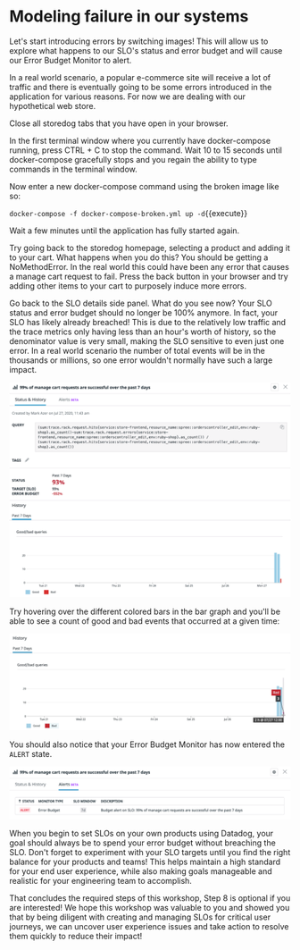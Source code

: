 # Modeling failure in our systems

Let's start introducing errors by switching images! This will allow us to explore what happens to our SLO's status and error budget and will cause our Error Budget Monitor to alert. 
 
In a real world scenario, a popular e-commerce site will receive a lot of traffic and there is eventually going to be some errors introduced in the application for various reasons. For now we are dealing with our hypothetical web store. 

Close all storedog tabs that you have open in your browser.
 
In the first terminal window where you currently have docker-compose running, press CTRL + C to stop the command. Wait 10 to 15 seconds until docker-compose gracefully stops and you regain the ability to type commands in the terminal window.

Now enter a new docker-compose command using the broken image like so:

`docker-compose -f docker-compose-broken.yml up -d`{{execute}}

Wait a few minutes until the application has fully started again.
 
Try going back to the storedog homepage, selecting a product and adding it to your cart. What happens when you do this? You should be getting a NoMethodError. In the real world this could have been any error that causes a manage cart request to fail. Press the back button in your browser and try adding other items to your cart to purposely induce more errors.
 
Go back to the SLO details side panel. What do you see now? Your SLO status and error budget should no longer be 100% anymore. In fact, your SLO has likely already breached! This is due to the relatively low traffic and the trace metrics only having less than an hour's worth of history, so the denominator value is very small, making the SLO sensitive to even just one error. In a real world scenario the number of total events will be in the thousands or millions, so one error wouldn't normally have such a large impact.

![SLO Detail Errors](assets/details-error.png)
 
Try hovering over the different colored bars in the bar graph and you'll be able to see a count of good and bad events that occurred at a given time: 

![Bar Graph Errors](assets/graph-errors.png)

You should also notice that your Error Budget Monitor has now entered the `ALERT` state.

![Alert State](assets/alert-state.png)

When you begin to set SLOs on your own products using Datadog, your goal should always be to spend your error budget without breaching the SLO. Don't forget to experiment with your SLO targets until you find the right balance for your products and teams! This helps maintain a high standard for your end user experience, while also making goals manageable and realistic for your engineering team to accomplish.

That concludes the required steps of this workshop, Step 8 is optional if you are interested! We hope this workshop was valuable to you and showed you that by being diligent with creating and managing SLOs for critical user journeys, we can uncover user experience issues and take action to resolve them quickly to reduce their impact!
